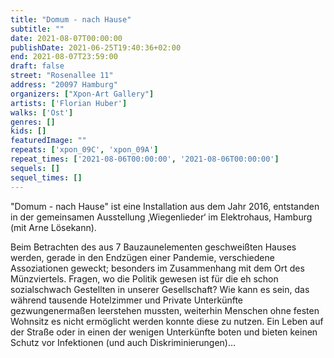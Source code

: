 ```yaml
---
title: "Domum - nach Hause"
subtitle: ""
date: 2021-08-07T00:00:00
publishDate: 2021-06-25T19:40:36+02:00
end: 2021-08-07T23:59:00
draft: false
street: "Rosenallee 11"
address: "20097 Hamburg"
organizers: ["Xpon-Art Gallery"]
artists: ['Florian Huber']
walks: ['Ost']
genres: []
kids: []
featuredImage: ""
repeats: ['xpon_09C', 'xpon_09A']
repeat_times: ['2021-08-06T00:00:00', '2021-08-06T00:00:00']
sequels: []
sequel_times: []
---
```


"Domum - nach Hause" ist eine Installation aus dem Jahr 2016, entstanden in der gemeinsamen Ausstellung ‚Wiegenlieder‘ im Elektrohaus, Hamburg (mit Arne Lösekann).

Beim Betrachten des aus 7 Bauzaunelementen geschweißten Hauses werden, gerade in den Endzügen einer Pandemie, verschiedene Assoziationen geweckt; besonders im Zusammenhang mit dem Ort des Münzviertels. Fragen, wo die Politik gewesen ist für die eh schon sozialschwach Gestellten in unserer Gesellschaft? Wie kann es sein, das während tausende Hotelzimmer und Private Unterkünfte gezwungenermaßen leerstehen mussten, weiterhin Menschen ohne festen Wohnsitz es nicht ermöglicht werden konnte diese zu nutzen. Ein Leben auf der Straße oder in einen der wenigen Unterkünfte boten und bieten keinen Schutz vor Infektionen (und auch Diskriminierungen)...